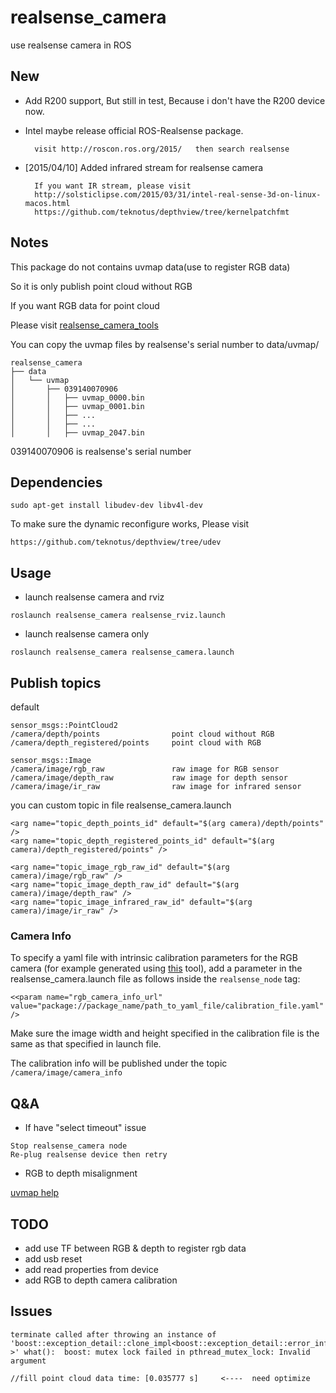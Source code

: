 # realsense_camera
use realsense camera in ROS



## New

* Add R200 support, But still in test, Because i don't have the R200 device now.

* Intel maybe release official ROS-Realsense package.

		visit http://roscon.ros.org/2015/   then search realsense


* [2015/04/10] Added infrared stream for realsense camera

        If you want IR stream, please visit
        http://solsticlipse.com/2015/03/31/intel-real-sense-3d-on-linux-macos.html
        https://github.com/teknotus/depthview/tree/kernelpatchfmt




## Notes
This package do not contains uvmap data(use to register RGB data)

So it is only publish point cloud without RGB

If you want RGB data for point cloud

Please visit [realsense_camera_tools](https://github.com/BlazingForests/realsense_camera_tools)

You can copy the uvmap files by realsense's serial number to data/uvmap/

```
realsense_camera
├── data
│   └── uvmap
│       ├── 039140070906
│       │   ├── uvmap_0000.bin
│       │   ├── uvmap_0001.bin
│       │   ├── ...
│       │   ├── ...
│       │   ├── uvmap_2047.bin
```

039140070906 is realsense's serial number



## Dependencies

```
sudo apt-get install libudev-dev libv4l-dev
```

To make sure the dynamic reconfigure works, Please visit

```
https://github.com/teknotus/depthview/tree/udev
```

## Usage

* launch realsense camera and rviz
```
roslaunch realsense_camera realsense_rviz.launch 
```

* launch realsense camera only
```
roslaunch realsense_camera realsense_camera.launch
```


## Publish topics

default

```
sensor_msgs::PointCloud2
/camera/depth/points                point cloud without RGB
/camera/depth_registered/points     point cloud with RGB

sensor_msgs::Image
/camera/image/rgb_raw               raw image for RGB sensor
/camera/image/depth_raw             raw image for depth sensor
/camera/image/ir_raw                raw image for infrared sensor
```

you can custom topic in file realsense_camera.launch

```
<arg name="topic_depth_points_id" default="$(arg camera)/depth/points" />
<arg name="topic_depth_registered_points_id" default="$(arg camera)/depth_registered/points" />
    
<arg name="topic_image_rgb_raw_id" default="$(arg camera)/image/rgb_raw" />
<arg name="topic_image_depth_raw_id" default="$(arg camera)/image/depth_raw" />
<arg name="topic_image_infrared_raw_id" default="$(arg camera)/image/ir_raw" />
```

### Camera Info
To specify a yaml file with intrinsic calibration parameters for the RGB camera (for example generated using [this](http://wiki.ros.org/camera_calibration/Tutorials/MonocularCalibration) tool), add a parameter in the realsense_camera.launch file as follows inside the `realsense_node` tag:
```
<<param name="rgb_camera_info_url" value="package://package_name/path_to_yaml_file/calibration_file.yaml" />
```
Make sure the image width and height specified in the calibration file is the same as that specified in launch file.

The calibration info will be published under the topic  `/camera/image/camera_info`


## Q&A

* If have "select timeout" issue
```
Stop realsense_camera node
Re-plug realsense device then retry
```

* RGB to depth misalignment

[uvmap help](https://github.com/BlazingForests/realsense_camera_tools/blob/master/README.md#qa)


## TODO

* add use TF between RGB & depth to register rgb data
* add usb reset
* add read properties from device
* add RGB to depth camera calibration


## Issues

```
terminate called after throwing an instance of 'boost::exception_detail::clone_impl<boost::exception_detail::error_info_injector<boost::lock_error> >' what():  boost: mutex lock failed in pthread_mutex_lock: Invalid argument

```

```
//fill point cloud data time: [0.035777 s]     <----  need optimize
```


